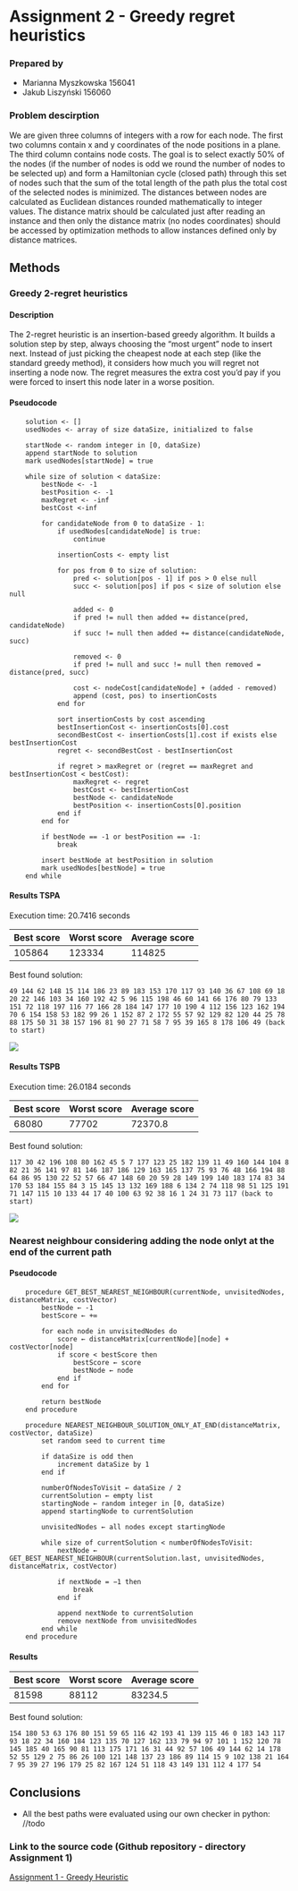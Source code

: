 # Assignment 2 - Greedy regret heuristics

### Prepared by

- Marianna Myszkowska 156041
- Jakub Liszyński 156060

### Problem descirption
We are given three columns of integers with a row for each node. The first two columns contain x
and y coordinates of the node positions in a plane. The third column contains node costs. The goal is
to select exactly 50% of the nodes (if the number of nodes is odd we round the number of nodes to
be selected up) and form a Hamiltonian cycle (closed path) through this set of nodes such that the
sum of the total length of the path plus the total cost of the selected nodes is minimized.
The distances between nodes are calculated as Euclidean distances rounded mathematically to
integer values. The distance matrix should be calculated just after reading an instance and then only
the distance matrix (no nodes coordinates) should be accessed by optimization methods to allow
instances defined only by distance matrices.

## Methods

### Greedy 2-regret heuristics

#### Description 
The 2-regret heuristic is an insertion-based greedy algorithm. It builds a solution step by step, always choosing the “most urgent” node to insert next.
Instead of just picking the cheapest node at each step (like the standard greedy method), it considers how much you will regret not inserting a node now.
The regret measures the extra cost you’d pay if you were forced to insert this node later in a worse position.

#### Pseudocode
``` pseudocode
    solution <- []
    usedNodes <- array of size dataSize, initialized to false

    startNode <- random integer in [0, dataSize)
    append startNode to solution
    mark usedNodes[startNode] = true

    while size of solution < dataSize:
        bestNode <- -1
        bestPosition <- -1
        maxRegret <- -inf
        bestCost <-inf

        for candidateNode from 0 to dataSize - 1:
            if usedNodes[candidateNode] is true:
                continue

            insertionCosts <- empty list

            for pos from 0 to size of solution:
                pred <- solution[pos - 1] if pos > 0 else null
                succ <- solution[pos] if pos < size of solution else null

                added <- 0
                if pred != null then added += distance(pred, candidateNode)
                if succ != null then added += distance(candidateNode, succ)

                removed <- 0
                if pred != null and succ != null then removed = distance(pred, succ)

                cost <- nodeCost[candidateNode] + (added - removed)
                append (cost, pos) to insertionCosts
            end for

            sort insertionCosts by cost ascending
            bestInsertionCost <- insertionCosts[0].cost
            secondBestCost <- insertionCosts[1].cost if exists else bestInsertionCost
            regret <- secondBestCost - bestInsertionCost

            if regret > maxRegret or (regret == maxRegret and bestInsertionCost < bestCost):
                maxRegret <- regret
                bestCost <- bestInsertionCost
                bestNode <- candidateNode
                bestPosition <- insertionCosts[0].position
            end if
        end for

        if bestNode == -1 or bestPosition == -1:
            break

        insert bestNode at bestPosition in solution
        mark usedNodes[bestNode] = true
    end while
```

#### Results TSPA
Execution time: 20.7416 seconds

| Best score | Worst score | Average score |
| --- | --- | --- |
| 105864 | 123334 | 114825 |

Best found solution:

```
49 144 62 148 15 114 186 23 89 183 153 170 117 93 140 36 67 108 69 18 20 22 146 103 34 160 192 42 5 96 115 198 46 60 141 66 176 80 79 133 151 72 118 197 116 77 166 28 184 147 177 10 190 4 112 156 123 162 194 70 6 154 158 53 182 99 26 1 152 87 2 172 55 57 92 129 82 120 44 25 78 88 175 50 31 38 157 196 81 90 27 71 58 7 95 39 165 8 178 106 49 (back to start)
```

![](2regret_a.png.png)

#### Results TSPB
Execution time: 26.0184 seconds

| Best score | Worst score | Average score |
| --- | --- | --- |
| 68080 | 77702 | 72370.8 |

Best found solution:

```
117 30 42 196 108 80 162 45 5 7 177 123 25 182 139 11 49 160 144 104 8 82 21 36 141 97 81 146 187 186 129 163 165 137 75 93 76 48 166 194 88 64 86 95 130 22 52 57 66 47 148 60 20 59 28 149 199 140 183 174 83 34 170 53 184 155 84 3 15 145 13 132 169 188 6 134 2 74 118 98 51 125 191 71 147 115 10 133 44 17 40 100 63 92 38 16 1 24 31 73 117 (back to start)
```

![](2regret_b.png)

### Nearest neighbour considering adding the node onlyt at the end of the current path

#### Pseudocode
```
    procedure GET_BEST_NEAREST_NEIGHBOUR(currentNode, unvisitedNodes, distanceMatrix, costVector)
        bestNode ← -1
        bestScore ← +∞

        for each node in unvisitedNodes do
            score ← distanceMatrix[currentNode][node] + costVector[node]
            if score < bestScore then
                bestScore ← score
                bestNode ← node
            end if
        end for

        return bestNode
    end procedure

    procedure NEAREST_NEIGHBOUR_SOLUTION_ONLY_AT_END(distanceMatrix, costVector, dataSize)
        set random seed to current time

        if dataSize is odd then
            increment dataSize by 1
        end if

        numberOfNodesToVisit ← dataSize / 2
        currentSolution ← empty list
        startingNode ← random integer in [0, dataSize)
        append startingNode to currentSolution

        unvisitedNodes ← all nodes except startingNode

        while size of currentSolution < numberOfNodesToVisit:
            nextNode ← GET_BEST_NEAREST_NEIGHBOUR(currentSolution.last, unvisitedNodes, distanceMatrix, costVector)

            if nextNode = −1 then
                break
            end if

            append nextNode to currentSolution
            remove nextNode from unvisitedNodes
        end while
    end procedure
```

#### Results

| Best score | Worst score | Average score |
| --- | --- | --- |
| 81598 | 88112 | 83234.5 |

Best found solution:

```
154 180 53 63 176 80 151 59 65 116 42 193 41 139 115 46 0 183 143 117 93 18 22 34 160 184 123 135 70 127 162 133 79 94 97 101 1 152 120 78 145 185 40 165 90 81 113 175 171 16 31 44 92 57 106 49 144 62 14 178 52 55 129 2 75 86 26 100 121 148 137 23 186 89 114 15 9 102 138 21 164 7 95 39 27 196 179 25 82 167 124 51 118 43 149 131 112 4 177 54
```

## Conclusions

- All the best paths were evaluated using our own checker in python:
//todo

### Link to the source code (Github repository - directory Assignment 1)

[Assignment 1 - Greedy Heuristic](https://github.com/Strajkerr/EvolutionaryComputing/tree/main/Assignment_1)